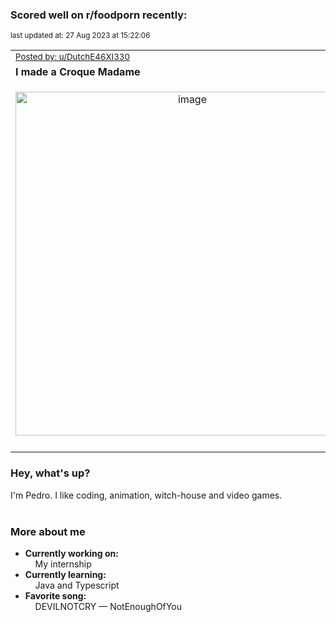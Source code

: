 ### Scored well on r/foodporn recently:

<p align="left"><sub>last updated at: 27 Aug 2023 at 15:22:06</sub></p>

|   |
| --- |
| <sub>[Posted by: u/DutchE46XI330][source]</sub> |
| **I made a Croque Madame** | 
|<p align="center"> <img alt="image" src="https://i.redd.it/lprg9vxfxbkb1.jpg" width="550" /> </p>|
|   |

### Hey, what's up?

I'm Pedro. I like coding, animation, witch-house and video games.<br><br>

### More about me
- **Currently working on:**  
&nbsp;&nbsp;&nbsp;&nbsp;My internship
- **Currently learning:**  
&nbsp;&nbsp;&nbsp;&nbsp;Java and Typescript
- **Favorite song:**  
&nbsp;&nbsp;&nbsp;&nbsp;DEVILNOTCRY — NotEnoughOfYou<br><br>

  



  
  
  
[linkedin]: https://linkedin.com/in/pedro-h-r-gomes-8a487b14a/
[gmail]: mailto:pilique11@gmail.com
[source]: https://reddit.com/r/FoodPorn/comments/161cpru/i_made_a_croque_madame/
[redditAPI]: https://www.reddit.com/dev/api/